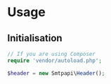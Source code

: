 # Usage

## Initialisation

```php
// If you are using Composer
require 'vendor/autoload.php';

$header = new Smtpapi\Header();
```
